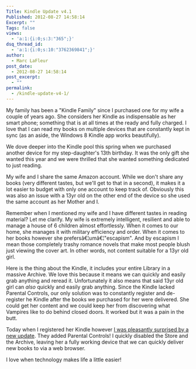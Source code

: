 ```yaml
---
Title: Kindle Update v4.1
Published: 2012-08-27 14:58:14
Excerpt: ""
Tags: false
views:
  - 'a:1:{i:0;s:3:"365";}'
dsq_thread_id:
  - 'a:1:{i:0;s:10:"3762369841";}'
author:
  - Marc LaFleur
post_date:
  - 2012-08-27 14:58:14
post_excerpt:
  - ""
permalink:
  - /kindle-update-v4-1/
---
```

<p>My family has been a "Kindle Family" since I purchased one for my wife a couple of years ago. She considers her Kindle as indispensable as her smart phone; something that is at all times at the ready and fully charged. I love that I can read my books on multiple devices that are constantly kept in sync (as an aside, the Windows 8 Kindle app works beautifully). </p> <p>We dove deeper into the Kindle pool this spring when we purchased another device for my step-daughter's 13th birthday. It was the only gift she wanted this year and we were thrilled that she wanted something dedicated to just reading. </p> <p>My wife and I share the same Amazon account. While we don't share any books (very different tastes, but we'll get to that in a second), it makes it a lot easier to budget with only one account to keep track of. Obviously this was also an issue with a 13yr old on the other end of the device so she used the same account as her Mother and I. </p> <p>Remember when I mentioned my wife and I have different tastes in reading material? Let me clarify. My wife is extremely intelligent, resilient and able to manage a house of 6 children almost effortlessly. When it comes to our home, she manages it with military efficiency and order. When it comes to her books however she prefersâ€¦umâ€¦"escapism". And by escapism I mean those completely trashy romance novels that make most people blush just viewing the cover art. In other words, not content suitable for a 13yr old girl. </p> <p>Here is the thing about the Kindle, it includes your entire Library in a massive Archive. We love this because it means we can quickly and easily grab anything and reread it. Unfortunately it also means that said 13yr old girl can <em>also</em> quickly and easily grab anything. Since the Kindle lacked Parental Controls, our only solution was to constantly register and de-register he Kindle after the books we purchased for her were delivered. She could get her content and we could keep her from discovering what Vampires like to do behind closed doors. It worked but it was a pain in the butt. </p> <p>Today when I registered her Kindle however <a href="http://www.amazon.com/gp/help/customer/display.html/ref=hp_navbox_top_kindlelgi?nodeId=200774090" target="_blank">I was pleasantly surprised by a new update</a>. They added Parental Controls! I quickly disabled the Store and the Archive, leaving her a fully working device that we can quickly deliver new books to via a web browser.</p> <p>I love when technology makes life a little easier!</p>